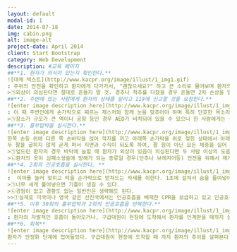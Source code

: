 ```yaml
---
layout: default
modal-id: 1
date: 2014-07-18
img: cabin.png
alt: image-alt
project-date: April 2014
client: Start Bootstrap
category: Web Development
description: #교육 페이지
##**1. 환자가 의식이 있는지 확인한다.**
![대체 텍스트](http://www.kacpr.org/image/illust/1_img1.gif)
: 주위의 안전을 확인하고 환자에게 다가가서, "괜찮으세요?" 하고 큰 소리로 물어보며 환자의 의식을 확인한다. 눈으로 훑으면서 호흡이 있는지도 확인한다.
>㉠외상이 의심된다면 절대로 흔들지 말 것. 경추나 척추를 다쳤을 경우 흔들면 2차 손상을 일으킬 수 있다.
##**2. 주변에 있는 사람에게 환자의 상태를 알리고 119에 신고할 것을 요청한다.**
![enter image description here](http://www.kacpr.org/image/illust/1_img2.gif)
: 이 때 주변인에게 손가락으로 찌르는 제스처와 함께 눈을 맞추어야 하며 특히 단호한 목소리로 "청바지에 빨간 티 입으신 분!"하는 식으로 확실하게 지목하여야 한다. 그렇지 않으면 군중심리와 방관자 효과로 인해 책임감이 분산되어 아무도 신고를 안 하는 상황이 일어날 수 있다. 
>㉠장소가 규모가 큰 역이나 공항 등인 경우 AED가 비치되어 있을 수 있으니 한 사람에게는 신고를, 다른 사람에게는 AED를 가지고고 올 것을 요청한다.
##**3. 흉부압박을 실시한다.**
![enter image description here](http://www.kacpr.org/image/illust/1_img3.gif)
한쪽 손등 위에 다른 쪽 손바닥을 얹어 깍지를 끼고 아래쪽 손가락을 위로 젖힌 상태에서 아래쪽 손바닥의 가장 밑 부분으로 환자의 양쪽 가슴 중앙지점,을 4~5cm 깊이 위치를 분당 100회 이상의 속도로 30회 압박한다.
두 팔을 굽히지 않게 곧게 펴서 지면과 수직이 되도록 하여, 팔 힘이 아닌 모든 체중을 실어 박력 있게 누른다. 영화나 드라마에서 나오는 것처럼 조물조물하면 안 되며 사람을 압축 내지는 눌러 죽일 기세로 눌러야 한다. 그리고 압박 사이에는 환자의 흉부가 이전 모양으로 돌아올 수 있도록 압박한 팔을 충분히 위로 들어올려 주어야 한다. 이 때 손을 가슴에서 떼지 않도록 한다. 흉부압박을 중단하는 시간은 10초를 넘기면 안 된다.
>㉠엎드린 환자의 경우 바닥에 눕힐 때 환자가 외상이 있음이 의심된다면 두 사람 이상의 도움을 받아 환자의 머리와 목과 몸이 통나무처럼 일자가 되도록 동시에 눕히도록 한다.
>㉡환자의 옷이 심폐소생술에 방해가 되는 종류일 경우(단추나 브레지어등) 안전을 위해서 제거하는것이 좋다. 물론 그럴여유가 없다면 생략해도 상관없지만 찰과상등의 외상을 입힐 가능성이 있다.
##**4. 2회의 인공호흡을 실시한다. **
![enter image description here](http://www.kacpr.org/image/illust/1_img4.gif)
:  이마를 눌러 젖히고 턱을 손가락으로 받쳐드는 자세를 취한다. 1초에 걸쳐서 숨을 들여넣어야 하면 숨을 넣어주면서 가슴이 올라가는지 확인해야 된다. 입은 동그랗게 오므리고 불어넣어야 된다. 
>㉠너무 세게 불어넣으면 기흉이 생길 수 있다.
>㉡경험이 없고 경황도 없는 일반인은 생략해도 된다. 
>>①실제로 미국이나 영국 같은 선진국에서는 인공호흡을 배제한 CPR을 보급하고 있고 인공호흡으로 인한 부작용도 존재하니 명심하도록 하자.
##**5. 이후 30회의 흉부압박과 2회의 인공호흡을 반복한다.**
![enter image description here](http://www.kacpr.org/image/illust/1_img5.gif)
: 환자의 자발적인 호흡이 돌아오거나, 구급대원이 현장에 도착해서 환자를 인계받을 때까지 실시한다. **절대로 '구급차가 도착할 때까지'가 아니다.**
##**6. 회복**
![enter image description here](http://www.kacpr.org/image/illust/1_img6.gif)
환자가 안정화 단계에 접어들었다. 구급대원이 현장에 도착할 때 까지 환자의 추이를 살펴본다.!
---
```

